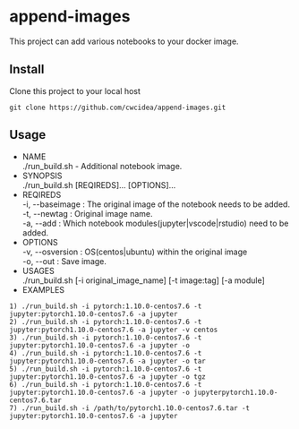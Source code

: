 # append-images

This project can add various notebooks to your docker image.

## Install
Clone this project to your local host
```
git clone https://github.com/cwcidea/append-images.git
```

## Usage

- NAME  
./run_build.sh - Additional notebook image.  
- SYNOPSIS  
./run_build.sh [REQIREDS]... [OPTIONS]...  
- REQIREDS  
-i, --baseimage : The original image of the notebook needs to be added.  
-t, --newtag :    Original image name.  
-a, --add :       Which notebook modules(jupyter|vscode|rstudio) need to be added.  
- OPTIONS  
-v, --osversion : OS(centos|ubuntu) within the original image  
-o, --out :       Save image.  
- USAGES  
./run_build.sh [-i original_image_name] [-t image:tag] [-a module]  
- EXAMPLES  
```
1) ./run_build.sh -i pytorch:1.10.0-centos7.6 -t jupyter:pytorch1.10.0-centos7.6 -a jupyter
2) ./run_build.sh -i pytorch:1.10.0-centos7.6 -t jupyter:pytorch1.10.0-centos7.6 -a jupyter -v centos
3) ./run_build.sh -i pytorch:1.10.0-centos7.6 -t jupyter:pytorch1.10.0-centos7.6 -a jupyter -o
4) ./run_build.sh -i pytorch:1.10.0-centos7.6 -t jupyter:pytorch1.10.0-centos7.6 -a jupyter -o tar
5) ./run_build.sh -i pytorch:1.10.0-centos7.6 -t jupyter:pytorch1.10.0-centos7.6 -a jupyter -o tgz
6) ./run_build.sh -i pytorch:1.10.0-centos7.6 -t jupyter:pytorch1.10.0-centos7.6 -a jupyter -o jupyterpytorch1.10.0-centos7.6.tar
7) ./run_build.sh -i /path/to/pytorch1.10.0-centos7.6.tar -t jupyter:pytorch1.10.0-centos7.6 -a jupyter
```
